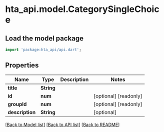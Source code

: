 # hta_api.model.CategorySingleChoice

## Load the model package
```dart
import 'package:hta_api/api.dart';
```

## Properties
Name | Type | Description | Notes
------------ | ------------- | ------------- | -------------
**title** | **String** |  | 
**id** | **num** |  | [optional] [readonly] 
**groupId** | **num** |  | [optional] [readonly] 
**description** | **String** |  | [optional] 

[[Back to Model list]](../README.md#documentation-for-models) [[Back to API list]](../README.md#documentation-for-api-endpoints) [[Back to README]](../README.md)


